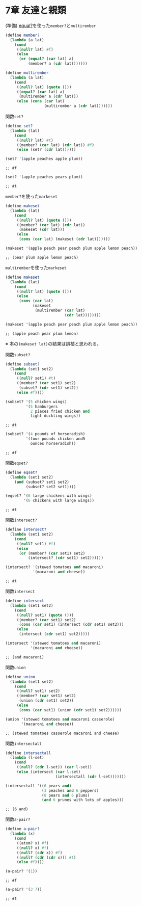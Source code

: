 
# 7章 友達と親類

(準備)
[equal?](http://practical-scheme.net/gauche/man/gauche-refj/Deng-Jia-Xing-toBi-Jiao-.html#index-equal_003f)を使った`member?`と`multirember`

``` scm
(define member?
  (lambda (a lat)
    (cond
     ((null? lat) #f)
     (else
      (or (equal? (car lat) a)
          (member? a (cdr lat)))))))

(define multirember
  (lambda (a lat)
    (cond
     ((null? lat) (quote ()))
     ((equal? (car lat) a)
      (multirember a (cdr lat)))
     (else (cons (car lat)
                 (multirember a (cdr lat)))))))
```

関数`set?`

``` scm
(define set?
  (lambda (lat)
    (cond
     ((null? lat) #t)
     ((member? (car lat) (cdr lat)) #f)
     (else (set? (cdr lat))))))
```

``` scm
(set? '(apple peaches apple plum))
```

    ;; #f

``` scm
(set? '(apple peaches pears plum))
```

    ;; #t

`member?`を使った`markeset`

``` scm
(define makeset
  (lambda (lat)
    (cond
     ((null? lat) (quote ()))
     ((member? (car lat) (cdr lat))
      (makeset (cdr lat)))
     (else
      (cons (car lat) (makeset (cdr lat)))))))
```

``` scm
(makeset '(apple peach pear peach plum apple lemon peach))
```

    ;; (pear plum apple lemon peach)

`multirember`を使った`markeset`

``` scm
(define makeset
  (lambda (lat)
    (cond
     ((null? lat) (quote ()))
     (else
      (cons (car lat)
            (makeset
             (multirember (car lat)
                          (cdr lat))))))))
```

``` scm
(makeset '(apple peach pear peach plum apple lemon peach))
```

    ;; (apple peach pear plum lemon)

※ 本の`(makeset lat)`の結果は誤植と思われる。

関数`subset?`

``` scm
(define subset?
  (lambda (set1 set2)
    (cond
     ((null? set1) #t)
     ((member? (car set1) set2)
      (subset? (cdr set1) set2))
     (else #f))))
```

``` scm
(subset? '(5 chicken wings)
         '(5 hamburgers
           2 pieces fried chicken and
           light duckling wings))
```

    ;; #t

``` scm
(subset? '(4 pounds of horseradish)
         '(four pounds chicken and5
           ounces horseradish))
```

    ;; #f

関数`eqset?`

``` scm
(define eqset?
  (lambda (set1 set2)
    (and (subset? set1 set2)
         (subset? set2 set1))))
```

``` scm
(eqset? '(6 large chickens with wings)
        '(6 chickens with large wings))
```

    ;; #t

関数`intersect?`

``` scm
(define intersect?
  (lambda (set1 set2)
    (cond
     ((null? set1) #f)
     (else
      (or (member? (car set1) set2)
          (intersect? (cdr set1) set2))))))
```

``` scm
(intersect? '(stewed tomatoes and macaroni)
            '(macaroni and cheese))
```

    ;; #t

関数`intersect`

``` scm
(define intersect
  (lambda (set1 set2)
    (cond
     ((null? set1) (quote ()))
     ((member? (car set1) set2)
      (cons (car set1) (intersect (cdr set1) set2)))
     (else
      (intersect (cdr set1) set2)))))
```

``` scm
(intersect '(stewed tomatoes and macaroni)
           '(macaroni and cheese))
```

    ;; (and macaroni)

関数`union`

``` scm
(define union
  (lambda (set1 set2)
    (cond
     ((null? set1) set2)
     ((member? (car set1) set2)
      (union (cdr set1) set2))
     (else
      (cons (car set1) (union (cdr set1) set2))))))
```

``` scm
(union '(stewed tomatoes and macaroni casserole)
       '(macaroni and cheese))
```

    ;; (stewed tomatoes casserole macaroni and cheese)

関数`intersectall`

``` scm
(define intersectall
  (lambda (l-set)
    (cond
     ((null? (cdr l-set)) (car l-set))
     (else (intersect (car l-set)
                      (intersectall (cdr l-set)))))))
```

``` scm
(intersectall '((6 pears and)
                (3 peaches and 6 peppers)
                (8 pears and 6 plums)
                (and 6 prunes with lots of apples)))
```

    ;; (6 and)

関数`a-pair?`

``` scm
(define a-pair?
  (lambda (x)
    (cond
     ((atom? x) #f)
     ((null? x) #f)
     ((null? (cdr x)) #f)
     ((null? (cdr (cdr x))) #t)
     (else #f))))
```

``` scm
(a-pair? '(1))
```

    ;; #f

``` scm
(a-pair? '(3 7))
```

    ;; #t
